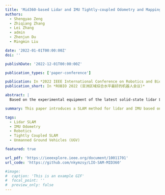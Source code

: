 ```yaml
---
title: 'Mid360-based Lidar and IMU Tightly-coupled Odometry and Mapping'
authors:
  - Shengyao Zeng
  - Zhiqiang Zhang
  - Lei Zhang
  - admin
  - Zhenjun Du
  - Mingmin Liu

date: '2022-01-01T00:00:00Z'
doi: ''

publishDate: '2022-12-01T00:00:00Z'

publication_types: ['paper-conference']

publication: In *2022 IEEE International Conference on Robotics and Biomimetics (ROBIO)*
publication_short: In *ROBIO 2022 (亚洲区域综合水平最好的机器人会议)*

abstract: |
  Based on the experimental equipment of the latest solid-state lidar Livox-Mid360, this paper explores tightly coupled SLAM method for lidar and inertial measurement unit (IMU). Aiming at the non-uniform sampling point cloud characteristics of solid-state lidar, we use a method based on single-line depth variation to extract point cloud features. Sliding windows based local map construction and submap-to-submap constraints can effectively adapt to the complex environment. The ground constraint module is added to reduce the trajectory error when the system is deployed in unmanned ground vehicle (UGV). The method proposed in this paper is feasible and effective in our different environment experiments. It can obtain higher trajectory accuracy and does not lose positioning when shaking quickly.

summary: This paper introduces a SLAM method for lidar and IMU based on Livox-Mid360, aimed at improving trajectory accuracy in complex environments and reducing error when deployed on unmanned ground vehicles (UGVs).

tags:
  - Lidar SLAM
  - IMU Odometry
  - Robotics
  - Tightly Coupled SLAM
  - Unmanned Ground Vehicles (UGV)

featured: true

url_pdf: 'https://ieeexplore.ieee.org/document/10011701'
url_code: 'https://github.com/nkymzsy/LIO-SAM-MID360'

#image:
#  caption: 'This is an example GIF'
#  focal_point: ''
#  preview_only: false
---
```

